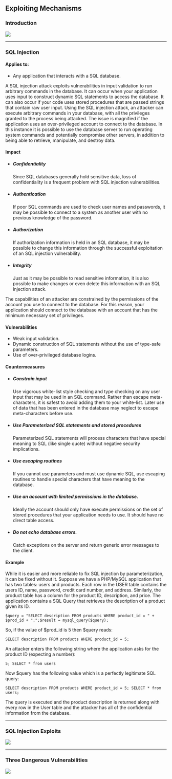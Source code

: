 ## Exploiting Mechanisms

### Introduction
![](/deploy/assets/videos/Video1.jpg)

* * *

### SQL Injection

<div id="box">
	<div class="row">
		<div class="column-4">
			<h4>Applies to:</h4>
		</div>
		<div class="column-8">
			<p>
				<ul>
					<li>Any application that interacts with a SQL database.</li>
				</ul>
			</p>
		</div>
	</div>
</div>

A SQL injection attack exploits vulnerabilities in input validation to run arbitrary commands in the database. It can occur when your application uses input to construct dynamic SQL statements to access the database. It can also occur if your code uses stored procedures that are passed strings that contain raw user input. Using the SQL injection attack, an attacker can execute arbitrary commands in your database, with all the privileges granted to the process being attacked. The issue is magnified if the application uses an over-privileged account to connect to the database. In this instance it is possible to use the database server to run operating system commands and potentially compromise other servers, in addition to being able to retrieve, manipulate, and destroy data. 

#### Impact

*	##### Confidentiality

	Since SQL databases generally hold sensitive data, loss of confidentiality is a frequent problem with SQL injection vulnerabilities.

*   ##### Authentication

	If poor SQL commands are used to check user names and passwords, it may be possible to connect to a system as another user with no previous knowledge of the password.

*   ##### Authorization

	If authorization information is held in an SQL database, it may be possible to change this information through the successful exploitation of an SQL injection vulnerability.

*   ##### Integrity

	Just as it may be possible to read sensitive information, it is also possible to make changes or even delete this information with an SQL injection attack.

The capabilities of an attacker are constrained by the permissions of the account you use to connect to the database. For this reason, your application should connect to the database with an account that has the minimum necessary set of privileges.

#### Vulnerabilities

*   Weak input validation.
*   Dynamic construction of SQL statements without the use of type-safe parameters.
*   Use of over-privileged database logins.

#### Countermeasures

*   ##### Constrain input

	Use vigorous white-list style checking and type checking on any user input that may be used in an SQL command. Rather than escape meta-characters, it is safest to avoid adding them to your white-list. Later use of data that has been entered in the database may neglect to escape meta-characters before use.

*   ##### Use Parameterized SQL statements and stored procedures

	Parameterized SQL statements will process characters that have special meaning to SQL (like single quote) without negative security implications.

*   ##### Use escaping routines

	If you cannot use parameters and must use dynamic SQL, use escaping routines to handle special characters that have meaning to the database.

*   ##### Use an account with limited permissions in the database.

	Ideally the account should only have execute permissions on the set of stored procedures that your application needs to use. It should have no direct table access.

*   ##### Do not echo database errors.

	Catch exceptions on the server and return generic error messages to the client.

#### Example

While it is easier and more reliable to fix SQL injection by parameterization, it can be fixed without it. 
Suppose we have a PHP/MySQL application that has two tables: users and products. 
Each row in the USER table contains the users ID, name, password, credit card number, and address. 
Similarly, the product table has a column for the product ID, description, and price. 
The application contains a SQL Query that retrieves the description of a product given its ID.
```
$query = "SELECT description FROM products WHERE product_id = " + $prod_id + ";";$result = mysql_query($query);
```

So, if the value of $prod_id is 5 then $query reads:
```
SELECT description FROM products WHERE product_id = 5;
```

An attacker enters the following string where the application asks for the product ID (expecting a number):
```
5; SELECT * from users
```

Now $query has the following value which is a perfectly legitimate SQL query:
```
SELECT description FROM products WHERE product_id = 5; SELECT * from users;
```

The query is executed and the product description is returned along with every row in the User table and the attacker has all of the confidential information from the database.

* * *

### SQL Injection Exploits
![](/deploy/assets/videos/Video2.jpg)

* * *

### Three Dangerous Vulnerabilities
![](/deploy/assets/videos/Video3.jpg)